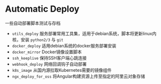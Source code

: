 # Automatic Deploy

一些自动部署脚本测试与存档

- `utils_deploy` 服务部署常用工具集，适用于debian系统，脚本将更新linux内核，安装 `python2/3` 与 `git`
- `docker_deploy` 适用debian系统的docker服务部署安装
- `docker_mirror` Docker镜像设置脚本
- `ssh_keeplive` 保持SSH客户端心跳连接
- `webhook_deploy` 网络回调钩子自动部署
- `k8s_image` 从国内源拉取Kubernetes需要的镜像组件
- `ngx_deploy_for_oss` 将Angular构建资源上传至指定的阿里云对象存储